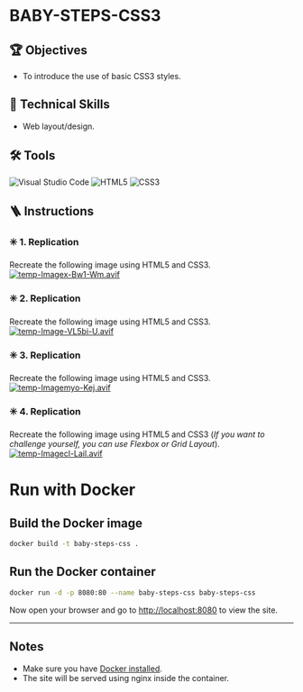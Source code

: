 # BABY-STEPS-CSS3

## 🏆 Objectives

- To introduce the use of basic CSS3 styles.

## 🔧 Technical Skills

- Web layout/design.

## 🛠️ Tools

![Visual Studio Code](https://img.shields.io/badge/Visual%20Studio%20Code-0078d7.svg?style=for-the-badge&logo=visual-studio-code&logoColor=white)
![HTML5](https://img.shields.io/badge/html5-%23E34F26.svg?style=for-the-badge&logo=html5&logoColor=white)
![CSS3](https://img.shields.io/badge/css3-%231572B6.svg?style=for-the-badge&logo=css3&logoColor=white)

## 🪜 Instructions

### ✳️ 1. Replication

Recreate the following image using HTML5 and CSS3.
[![temp-Imagex-Bw1-Wm.avif](https://i.postimg.cc/Bn6Rssn8/temp-Imagex-Bw1-Wm.avif)](https://postimg.cc/SJBg7B8q)

### ✳️ 2. Replication

Recreate the following image using HTML5 and CSS3.
[![temp-Image-VL5bi-U.avif](https://i.postimg.cc/5tQGY3vb/temp-Image-VL5bi-U.avif)](https://postimg.cc/R39G2wXD)

### ✳️ 3. Replication

Recreate the following image using HTML5 and CSS3.
[![temp-Imagemyo-Kej.avif](https://i.postimg.cc/mkj6f6xN/temp-Imagemyo-Kej.avif)](https://postimg.cc/bSGR1gws)

### ✳️ 4. Replication

Recreate the following image using HTML5 and CSS3 (_If you want to challenge yourself, you can use Flexbox or Grid Layout_).
[![temp-Imagecl-Lail.avif](https://i.postimg.cc/9FxNLSYc/temp-Imagecl-Lail.avif)](https://postimg.cc/1fqHtvdd)

# Run with Docker

## Build the Docker image

```sh
docker build -t baby-steps-css .
```

## Run the Docker container

```sh
docker run -d -p 8080:80 --name baby-steps-css baby-steps-css
```

Now open your browser and go to [http://localhost:8080](http://localhost:8080) to view the site.

---

## Notes

- Make sure you have [Docker installed](https://docs.docker.com/get-docker/).
- The site will be served using nginx inside the container.
